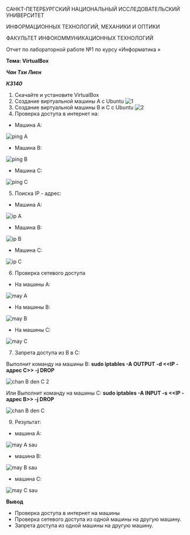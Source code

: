 САНКТ-ПЕТЕРБУРГСКИЙ НАЦИОНАЛЬНЫЙ ИССЛЕДОВАТЕЛЬСКИЙ УНИВЕРСИТЕТ

ИНФОРМАЦИОННЫХ ТЕХНОЛОГИЙ, МЕХАНИКИ И ОПТИКИ

ФАКУЛЬТЕТ ИНФОКОММУНИКАЦИОННЫХ ТЕХНОЛОГИЙ



Отчет по лабораторной работе №1 по курсу «Информатика »

**Тема: VirtualBox**

***Чан Тхи Лиен***

***К3140***

1. Скачайте и установите VirtualBox
2. Создание виртуальной машины A с Ubuntu
![1](https://github.com/user-attachments/assets/81ced490-7c8a-4714-9796-43bb88fcd00f)
3. Создание виртуальной машины B и C с Ubuntu
![2](https://github.com/user-attachments/assets/30c2f441-e438-4e28-91d9-10c307da6233)
4. Проверка доступа в интернет на:
- Машина А:

![ping A](https://github.com/user-attachments/assets/b58c2404-cf5b-4476-8b9e-2a82a8bb71fd)

- Машина В:

![ping B](https://github.com/user-attachments/assets/83d6ced1-2244-4978-9f4c-a164836976ee)

- Машина С:

![ping C](https://github.com/user-attachments/assets/fb196ec3-853f-4c96-bba8-45a469602bab)

5. Поиска IP - адрес:

- Машина А:

![ip A](https://github.com/user-attachments/assets/3fd02086-d463-4f8c-a5b9-e6ac104d6219)

- Машина В:

![ip B](https://github.com/user-attachments/assets/84335ef3-38e4-41fc-94dd-6888edd3fedb)

- Машина С:

![ip C](https://github.com/user-attachments/assets/2e85b949-91f4-4b0d-af0a-282f8eef7357)

6. Проверка сетевого доступа

- На машины А:

![may A](https://github.com/user-attachments/assets/9892a740-6969-465f-957e-3396cee44056)

- На машины В:

![may B](https://github.com/user-attachments/assets/6ca73dab-c4a9-409f-a5f8-82b659c31059)

- На машины С:

![may C](https://github.com/user-attachments/assets/b1515ed5-9364-420e-b8a0-17f8095848eb)

7. Запрета доступа из B в C:

Выполнит команду на машины В: **sudo iptables -A OUTPUT -d <<IP - адрес С>> -j DROP**

![chan B den C 2](https://github.com/user-attachments/assets/4c63dba5-b9c2-4b27-b56f-cd0bb9a59861)

Или Выполнит команду на машины C: **sudo iptables -A INPUT -s <<IP - адрес B>> -j DROP**

![chan B den C](https://github.com/user-attachments/assets/1b848b77-083b-4a7e-8eb1-7ce6bbe0934e)

9. Результат:

- машина А:

![may A sau](https://github.com/user-attachments/assets/94218666-6945-42bc-8883-d8ec4c4af4e9)

- машина В:

![may B sau](https://github.com/user-attachments/assets/3e4c9c4a-3df0-4f2a-80c2-982d30371777)

- машина С:

![may C sau](https://github.com/user-attachments/assets/3d5c30ff-1e0d-4e9c-b6ba-0ba4a1789e03)

**Вывод**

- Проверка доступа в интернет на машины
- Проверка сетевого доступа из одной машины на другую машину.
- Запрета доступа из одной машины на другую машину.
